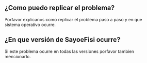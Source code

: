 ## ¿Como puedo replicar el problema?
Porfavor explicanos como replicar el problema paso a paso y en que sistema operativo ocurre.

## ¿En que versión de SayoeFisi ocurre?
Si este problema ocurre en todas las versiones porfavor tambíen mencionarlo.
